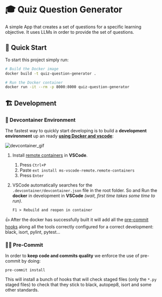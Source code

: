 # 🎓 Quiz Question Generator

A simple App that creates a set of questions for a specific learning objective. It uses LLMs in order to provide the set of questions.

## 🚀 Quick Start

To start this project simply run:

```bash
# Build the Docker image
docker build -t quiz-question-generator .

# Run the Docker container
docker run -it --rm -p 8000:8000 quiz-question-generator
```

## 🏗️ Development

### 🐋 Devcontainer Environment

The fastest way to quickly start developing is to build a **development environment** up an ready **[using Docker and vscode](https://code.visualstudio.com/docs/remote/containers)**:

![devcontainer_gif](https://microsoft.github.io/vscode-remote-release/images/remote-containers-readme.gif)

1. Install [remote containers](https://marketplace.visualstudio.com/items?itemName=ms-vscode-remote.remote-containers) in **VSCode**.
   1. Press `Ctrl+P`
   2. Paste `ext install ms-vscode-remote.remote-containers`
   3. Press `Enter`

2. VSCode automatically searches for the `.devcontainer/devcontainer.json` file in the root folder. So and Run the **docker** in development in **VSCode** *(wait, first time takes some time to run)*.

   ```console
   F1 > Rebuild and reopen in container
   ```

👍 After the docker has successfully built it will add all the [pre-commit hooks](.pre-commit-config.yaml) along all the tools correctly configured for a correct development: black, isort, pylint, pytest...

### 🧑‍⚖️ Pre-Commit

In order to **keep code and commits quality** we enforce the use of pre-commit by doing:

```console
pre-commit install
```

This will install a bunch of hooks that will check staged files (only the `*.py` staged files) to check that they stick to black, autopep8, isort and some other standards.